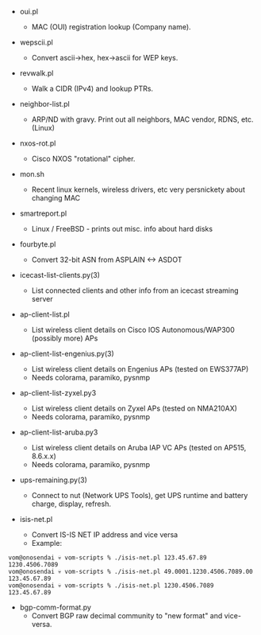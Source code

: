 * oui.pl
	* MAC (OUI) registration lookup (Company name).

* wepscii.pl
	* Convert ascii->hex, hex->ascii for WEP keys.

* revwalk.pl
	* Walk a CIDR (IPv4) and lookup PTRs.

* neighbor-list.pl
	* ARP/ND with gravy.  Print out all neighbors, MAC vendor, RDNS, etc.  (Linux)  

* nxos-rot.pl
	* Cisco NXOS "rotational" cipher.

* mon.sh
	* Recent linux kernels, wireless drivers, etc very persnickety about changing MAC

* smartreport.pl
	* Linux / FreeBSD - prints out misc. info about hard disks

* fourbyte.pl
	* Convert 32-bit ASN from ASPLAIN <-> ASDOT

* icecast-list-clients.py(3)
	* List connected clients and other info from an icecast streaming server

* ap-client-list.pl
	* List wireless client details on Cisco IOS Autonomous/WAP300 (possibly more) APs

* ap-client-list-engenius.py(3)
	* List wireless client details on Engenius APs (tested on EWS377AP)
	* Needs colorama, paramiko, pysnmp

* ap-client-list-zyxel.py3
	* List wireless client details on Zyxel APs (tested on NMA210AX)
	* Needs colorama, paramiko, pysnmp

* ap-client-list-aruba.py3
	* List wireless client details on Aruba IAP VC APs (tested on AP515, 8.6.x.x)
	* Needs colorama, paramiko, pysnmp

* ups-remaining.py(3)
	* Connect to nut (Network UPS Tools), get UPS runtime and battery charge, display, refresh.

* isis-net.pl
	* Convert IS-IS NET IP address and vice versa
	* Example:

```
vom@onosendai 💀 vom-scripts % ./isis-net.pl 123.45.67.89
1230.4506.7089
vom@onosendai 💀 vom-scripts % ./isis-net.pl 49.0001.1230.4506.7089.00
123.45.67.89
vom@onosendai 💀 vom-scripts % ./isis-net.pl 1230.4506.7089           
123.45.67.89
```

* bgp-comm-format.py
	* Convert BGP raw decimal community to "new format" and vice-versa.
